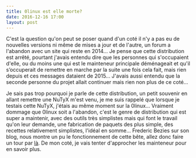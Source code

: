 ```yaml
---
title: 0linux est elle morte?
date: 2016-12-16 17:00
layout: post
---
```


C'est la question qu'on peut se poser quand d'un coté il n'y a pas eu de
nouvelles versions ni même de mises a jour et de l'autre, un forum a
l'abandon avec un site qui reste en 2014... Je pense que cette
distribution est arrêté, pourtant j'avais entendu dire que les personnes
qui s'occupaient d'elle, ou du moins une qui est le mainteneur
principale déménageait et qu'il s’occuperait de remettre en marche par
la suite une fois cela fait, mais rien depuis et ces messages dataient
de 2015... J'avais aussi entendu que la seconde personne du projet
allait continuer mais rien non plus de ce coté...  
<!--more-->  
Je sais pas trop pourquoi je parle de cette distribution, un petit
souvenir en allant remettre une NuTyX m'est venu, je me suis rappelé que
lorsque je testais cette NuTyX, j'étais au même moment sur la 0linux...
Vraiment dommage que 0linux soit a l'abandon, c'est le genre de
distribution qui est super a maintenir, avec des outils très simplistes
mais qui font le travail qu'on leur demande, une fabrication de paquets
des plus simple, des recettes relativement simplistes, l'idéal en
somme... Frederic Bezies sur son blog, nous montre un pu le
fonctionnement de cette bête, allez donc faire un tour par
[là](http://frederic.bezies.free.fr/blog/?p=11810). De mon coté, je vais
tenter d'approcher les mainteneur pour en savoir plus.  

